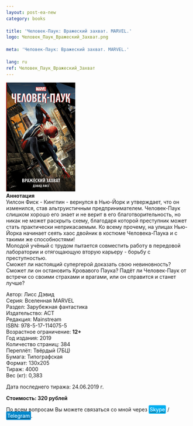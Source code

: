 ```yaml
---
layout: post-ea-new
category: books

title: 'Человек-Паук: Вражеский захват. MARVEL.'
logo: Человек_Паук_Вражеский_Захват.png

meta: 'Человек-Паук: Вражеский захват. MARVEL.'

lang: ru
ref: Человек_Паук_Вражеский_Захват
---
```


<a data-fancybox="gallery" href="/img/books/Человек_Паук_Вражеский_Захват.png"><img src="/img/books/Человек_Паук_Вражеский_Захват.png" alt=""></a>  
**Аннотация**  
Уилсон Фиск - Кингпин - вернулся в Нью-Йорк и утверждает, что он изменился, став альтруистичным предпринимателем. Человек-Паук слишком хорошо его знает и не верит в его благотворительность, но никак не может раскрыть схему, благодаря которой преступник может стать практически неприкасаемым. Ко всему прочему, на улицах Нью-Йорка начинает сеять хаос двойник в костюме Человека-Паука и с такими же способностями!  
Молодой учёный с трудом пытается совместить работу в передовой лаборатории и отягощающую вторую карьеру - борьбу с преступностью.  
Сможет ли настоящий супергерой доказать свою невиновность? Сможет ли он остановить Кровавого Паука? Падёт ли Человек-Паук от встречи со своими страхами и врагами, или он справится и станет лучше?

Автор: Лисс Дэвид  
Серия: Вселенная MARVEL  
Раздел: Зарубежная фантастика  
Издательство: АСТ  
Редакция: Mainstream  
ISBN: 978-5-17-114075-5  
Возрастное ограничение: **12+**  
Год издания: 2019  
Количество страниц: 384  
Переплёт: Твёрдый  (7БЦ)  
Бумага: Типографская  
Формат: 130х205  
Тираж: 4000  
Вес (кг): 0,383

Дата последнего тиража:	24.06.2019 г.

**Стоимость: 320 рублей**

По всем вопросам Вы можете связаться со мной через <a href="skype:chutkoy89?call" target="_blank"><span style="background-color:#00aff0; color:white; padding:3px; border-radius: 3px">Skype</span></a> / <a href="https://t.me/chutkoy" target="_blank"><span style="background-color:#0088cc; color:white; padding:3px; border-radius: 3px">Telegram</span></a>.